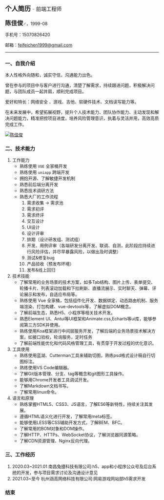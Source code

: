 
## 个人简历 <b style="font-size: 0.8em;font-weight: 200;"> - 前端工程师</b>

<b style="font-size: 1.4em;">陈佳俊</b>♂，1999-08 

手机号：15070826420

邮箱：feifeichen1999@gmail.com

---

### 一、自我介绍

本人性格外向随和，诚实守信，沟通能力出色。

曾在参与的项目中与客户进行沟通，清楚了解需求，持续跟进问题，积极解决问题，与团队成员一起并肩，顺利完成项目。

爱好和特长：网络安全 、游戏、吉他、软硬件技术、文档读写能力等。

在未来发展中，希望拓展视野，提升个人技术能力、团队协作能力、主动发现和解决问题能力，精准把控项目进度，培养风险管理意识，执着与灵活并用，高效高质完成工作。

[![陈佳俊](https://img.shields.io/badge/GitHub-yellow.svg?style=social&logo=github)](https://github.com/chenxiaofie)
### 二、技术能力

1. 工作能力
    * 熟练使用 `VUE` 全家桶开发
    * 熟练使用 `uniapp` 跨端开发
    * 拥抱开源、了解敏捷开发机制
    * 熟悉前后端分离开发
    * 熟悉技术调研方法
    * 熟悉大厂的工作流程
        1. 需求收集 -> 需求池
        1. 需求初评
        1. 需求终评
        3. 交互设计
        4. UI设计
        5. 设计评审
        6. 排期（设计研发组、测试组）
        7. 开发、用例评审（各端研发分离开发、联调、自测，此阶段应持续进行风险评估，并尽早暴露风险，以做出及时调整）
        8. 测试&修复bug
        9. 产品验收（预发布环境）
        10. 发布&线上回归
2. 技术技能
    * 了解常用的业务场景的技术方案，如多Tab结构、图片上传、表单提交、轮播卡片、列表滚动加载和下拉刷新、直播流展示、实时聊天、弹幕、评论展示和发布，自适应布局等。
    * 熟练使用 Vue 全家桶，包括组件化开发、数据绑定、动态路由机制、服务端渲染、打包构建、vue-devtools等，了解虚拟DOM概念。
    * 了解前端生态，熟悉H5、小程序等相关技术开发。
    * 熟悉Element UI、Antui等UI框架和Animate.css,Echarts等ui库，能够参阅第三方SDK并使用。
    * 熟练使用Koa框架进行中间层服务开发，了解后端的业务场景技术解决方案，如接口验权，轮询服务，定时任务
    * 了解前端性能优化和代码风格管理工具，有贯穿于开发过程的优化意识。
3. 工具使用
    * 熟练使用蓝湖、Cutterman工具来辅助切图，熟练psd格式设计稿自行切图标注。
    * 熟练使用VS Code编辑器。
    * 了解Git版本管理、分支、tag等概念和git图形工具操作。
    * 能够用Chrome开发者工具调试开发。
    * 了解Markdown文档书写。
    * 了解常用linux命令。
4. 语言和原理
    * 熟练掌握HTML5、CSS3、JS语言，了解ES6等新特性，持续关注其发展。
    * 遵循HTML语义化进行开发，了解常用meta标签。
    * 能够使用LESS等CSS辅助开发方式，了解BEM、BFC。
    * 了解常用的BOM对象和DOM操作。
    * 了解HTTP、HTTPs、WebSocket协议，了解浏览器同源策略。
    * 了解CDN资源管理、Nginx反向代理。

<!-- ### 三、教育背景
时间|学校|学历|专业
-|-|-|-
2021.03-2023.09|南开大学|大专|计算机应用| -->


### 三、工作经历
1. 2020.03~2021.01 南昌兔捷科技有限公司:h5、app和小程序公众号及后台系统的开发，参与项目需求讨论及沟通设计意见
2. 2021.03~至今 杭州涵高网络科技有限公司:网易游戏网站部h5需求开发
### 结束
